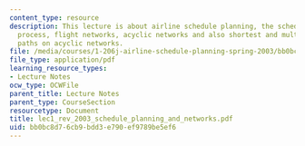 ```yaml
---
content_type: resource
description: This lecture is about airline schedule planning, the schedule planning
  process, flight networks, acyclic networks and also shortest and multi-label shortest
  paths on acyclic networks.
file: /media/courses/1-206j-airline-schedule-planning-spring-2003/bb0bc8d76cb9bdd3e790ef9789be5ef6_lec1_rev_2003_schedule_planning_and_networks.pdf
file_type: application/pdf
learning_resource_types:
- Lecture Notes
ocw_type: OCWFile
parent_title: Lecture Notes
parent_type: CourseSection
resourcetype: Document
title: lec1_rev_2003_schedule_planning_and_networks.pdf
uid: bb0bc8d7-6cb9-bdd3-e790-ef9789be5ef6
---
```

